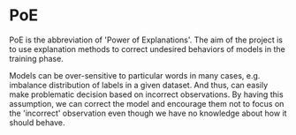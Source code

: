 # PoE
PoE is the abbreviation of 'Power of Explanations'. 
The aim of the project is to use explanation methods to correct undesired behaviors of models in the training phase.

Models can be over-sensitive to particular words in many cases, e.g. imbalance distribution of labels in a given dataset.
And thus, can easily make problematic decision based on incorrect observations.
By having this assumption, we can correct the model and encourage them not to focus on the 'incorrect' observation even though we have no knowledge about how it should behave. 
